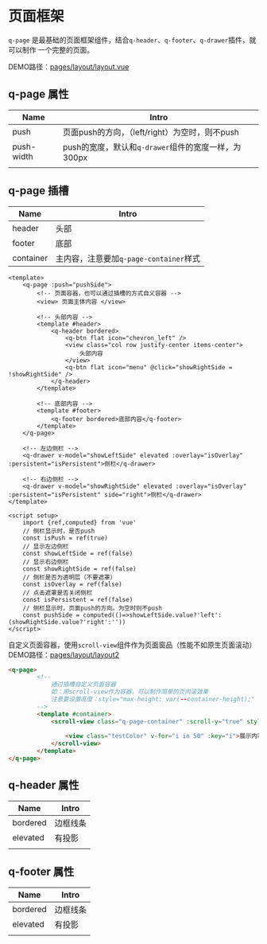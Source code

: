 # 页面框架

`q-page` 是最基础的页面框架组件，结合`q-header`、`q-footer`、`q-drawer`插件，就可以制作 一个完整的页面。

DEMO路径：[pages/layout/layout.vue](../pages/layout/layout.vue)

## q-page  属性

| Name       | Intro                                                |
| ---------- | ---------------------------------------------------- |
| push       | 页面push的方向，（left/right）为空时，则不push       |
| push-width | push的宽度，默认和`q-drawer`组件的宽度一样，为 300px |
|            |                                                      |

## q-page 插槽

| Name      | Intro                                  |
| --------- | -------------------------------------- |
| header    | 头部                                   |
| footer    | 底部                                   |
| container | 主内容，注意要加`q-page-container`样式 |



```vue
<template>
	<q-page :push="pushSide">
        <!-- 页面容器，也可以通过插槽的方式自义容器 -->
		<view> 页面主体内容 </view>
		
		<!-- 头部内容 -->
		<template #header>
			<q-header bordered>
				<q-btn flat icon="chevron_left" />
				<view class="col row justify-center items-center">
					头部内容
				</view>
				<q-btn flat icon="menu" @click="showRightSide = !showRightSide" />
			</q-header>
		</template>
		
		<!-- 底部内容 -->
		<template #footer>
			<q-footer bordered>底部内容</q-footer>
		</template>
	</q-page>
	
	<!-- 左边侧栏 -->
	<q-drawer v-model="showLeftSide" elevated :overlay="isOverlay" :persistent="isPersistent">侧栏</q-drawer>
	
	<!-- 右边侧栏 -->
	<q-drawer v-model="showRightSide" elevated :overlay="isOverlay" :persistent="isPersistent" side="right">侧栏</q-drawer>
</template>

<script setup>
	import {ref,computed} from 'vue'
	// 侧栏显示时，是否push
	const isPush = ref(true)
	// 显示左边侧栏
	const showLeftSide = ref(false)
	// 显示右边侧栏
	const showRightSide = ref(false)
	// 侧栏是否为透明层（不要遮罩）
	const isOverlay = ref(false)
	// 点击遮罩是否关闭侧栏
	const isPersistent = ref(false)
    // 侧栏显示时，页面push的方向。为空时则不push
	const pushSide = computed(()=>showLeftSide.value?'left':(showRightSide.value?'right':''))
</script>
```

自定义页面容器，使用`scroll-view`组件作为页面窗品（性能不如原生页面滚动）
DEMO路径：[pages/layout/layout2](../pages/layout/layout2.vue)

```html
<q-page>
		<!-- 
			通过插槽自定义页面容器
			如：用scroll-view作为容器，可以制作简单的页内滚效果
			注意要设置高度：style="max-height: var(--container-height);"
		-->
		<template #container>
			<scroll-view class="q-page-container" :scroll-y="true" style="max-height: var(--container-height);">
				
				<view class="testColor" v-for="i in 50" :key="i">展示内容{{i}}</view>
			</scroll-view>
		</template>
</q-page>
```



## q-header  属性

| Name     | Intro    |
| -------- | -------- |
| bordered | 边框线条 |
| elevated | 有投影   |
|          |          |

## q-footer  属性

| Name     | Intro    |
| -------- | -------- |
| bordered | 边框线条 |
| elevated | 有投影   |
|          |          |

